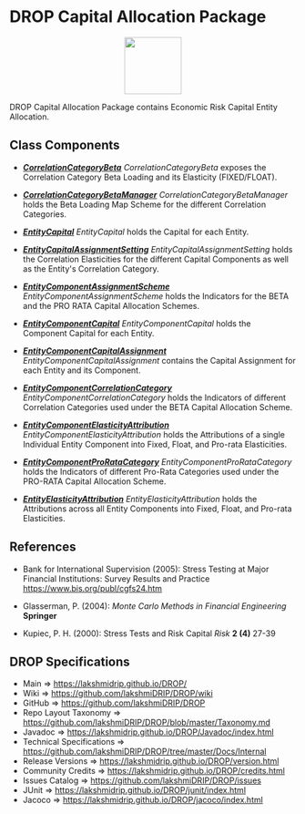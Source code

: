 # DROP Capital Allocation Package

<p align="center"><img src="https://github.com/lakshmiDRIP/DROP/blob/master/DRIP_Logo.gif?raw=true" width="100"></p>

DROP Capital Allocation Package contains Economic Risk Capital Entity Allocation.


## Class Components

 * [***CorrelationCategoryBeta***](https://github.com/lakshmiDRIP/DROP/tree/master/src/main/java/org/drip/capital/allocation/CorrelationCategoryBeta.java)
 <i>CorrelationCategoryBeta</i> exposes the Correlation Category Beta Loading and its Elasticity (FIXED/FLOAT).

 * [***CorrelationCategoryBetaManager***](https://github.com/lakshmiDRIP/DROP/tree/master/src/main/java/org/drip/capital/allocation/CorrelationCategoryBetaManager.java)
 <i>CorrelationCategoryBetaManager</i> holds the Beta Loading Map Scheme for the different Correlation Categories.

 * [***EntityCapital***](https://github.com/lakshmiDRIP/DROP/tree/master/src/main/java/org/drip/capital/allocation/EntityCapital.java)
 <i>EntityCapital</i> holds the Capital for each Entity.

 * [***EntityCapitalAssignmentSetting***](https://github.com/lakshmiDRIP/DROP/tree/master/src/main/java/org/drip/capital/allocation/EntityCapitalAssignmentSetting.java)
 <i>EntityCapitalAssignmentSetting</i> holds the Correlation Elasticities for the different Capital Components as well as the Entity's Correlation Category.

 * [***EntityComponentAssignmentScheme***](https://github.com/lakshmiDRIP/DROP/tree/master/src/main/java/org/drip/capital/allocation/EntityComponentAssignmentScheme.java)
 <i>EntityComponentAssignmentScheme</i> holds the Indicators for the BETA and the PRO RATA Capital Allocation Schemes.

 * [***EntityComponentCapital***](https://github.com/lakshmiDRIP/DROP/tree/master/src/main/java/org/drip/capital/allocation/EntityComponentCapital.java)
 <i>EntityComponentCapital</i> holds the Component Capital for each Entity.

 * [***EntityComponentCapitalAssignment***](https://github.com/lakshmiDRIP/DROP/tree/master/src/main/java/org/drip/capital/allocation/EntityComponentCapitalAssignment.java)
 <i>EntityComponentCapitalAssignment</i> contains the Capital Assignment for each Entity and its Component.

 * [***EntityComponentCorrelationCategory***](https://github.com/lakshmiDRIP/DROP/tree/master/src/main/java/org/drip/capital/allocation/EntityComponentCorrelationCategory.java)
 <i>EntityComponentCorrelationCategory</i> holds the Indicators of different Correlation Categories used under the BETA Capital Allocation Scheme.

 * [***EntityComponentElasticityAttribution***](https://github.com/lakshmiDRIP/DROP/tree/master/src/main/java/org/drip/capital/allocation/EntityComponentElasticityAttribution.java)
 <i>EntityComponentElasticityAttribution</i> holds the Attributions of a single Individual Entity Component into Fixed, Float, and Pro-rata Elasticities.

 * [***EntityComponentProRataCategory***](https://github.com/lakshmiDRIP/DROP/tree/master/src/main/java/org/drip/capital/allocation/EntityComponentProRataCategory.java)
 <i>EntityComponentProRataCategory</i> holds the Indicators of different Pro-Rata Categories used under the PRO-RATA Capital Allocation Scheme.

 * [***EntityElasticityAttribution***](https://github.com/lakshmiDRIP/DROP/tree/master/src/main/java/org/drip/capital/allocation/EntityElasticityAttribution.java)
 <i>EntityElasticityAttribution</i> holds the Attributions across all Entity Components into Fixed, Float, and Pro-rata Elasticities.


## References

 * Bank for International Supervision (2005): Stress Testing at Major Financial Institutions: Survey Results and Practice https://www.bis.org/publ/cgfs24.htm

 * Glasserman, P. (2004): <i>Monte Carlo Methods in Financial Engineering</i> <b>Springer</b>

 * Kupiec, P. H. (2000): Stress Tests and Risk Capital <i>Risk</i> <b>2 (4)</b> 27-39


## DROP Specifications
 * Main                     => https://lakshmidrip.github.io/DROP/
 * Wiki                     => https://github.com/lakshmiDRIP/DROP/wiki
 * GitHub                   => https://github.com/lakshmiDRIP/DROP
 * Repo Layout Taxonomy     => https://github.com/lakshmiDRIP/DROP/blob/master/Taxonomy.md
 * Javadoc                  => https://lakshmidrip.github.io/DROP/Javadoc/index.html
 * Technical Specifications => https://github.com/lakshmiDRIP/DROP/tree/master/Docs/Internal
 * Release Versions         => https://lakshmidrip.github.io/DROP/version.html
 * Community Credits        => https://lakshmidrip.github.io/DROP/credits.html
 * Issues Catalog           => https://github.com/lakshmiDRIP/DROP/issues
 * JUnit                    => https://lakshmidrip.github.io/DROP/junit/index.html
 * Jacoco                   => https://lakshmidrip.github.io/DROP/jacoco/index.html
